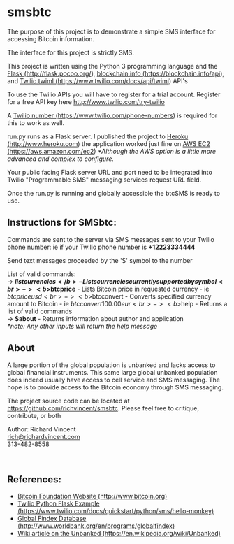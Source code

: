 <h1>smsbtc</h1>
The purpose of this project is to demonstrate a simple SMS interface for accessing Bitcoin information.

The interface for this project is strictly SMS.

This project is written using the Python 3 programming language and the <a href="http://flask.pocoo.org/">Flask (http://flask.pocoo.org/)</a>, <a href="https://blockchain.info/api">blockchain.info (https://blockchain.info/api)</a>, and <a href="https://www.twilio.com/docs/api/twiml">Twilio twiml (https://www.twilio.com/docs/api/twiml)</a> API's

To use the Twilio APIs you will have to register for a trial account. Register for a free API key here http://www.twilio.com/try-twilio

A <a href="https://www.twilio.com/phone-numbers">Twilio number (https://www.twilio.com/phone-numbers)</a> is required for this to work as well.

run.py runs as a Flask server. I published the project to <a href="http://www.heroku.com">Heroku (http://www.heroku.com)</a> the application worked just fine on <a href="https://aws.amazon.com/ec2">AWS EC2 (https://aws.amazon.com/ec2)</a> <em>*Although the AWS option is a little more advanced and complex to configure.</em>

Your public facing Flask server URL and port need to be integrated into Twilio "Programmable SMS" messaging services request URL field.

Once the run.py is running and globally accessible the btcSMS is ready to use.

<h2>Instructions for SMSbtc:</h2>

Commands are sent to the server via SMS messages sent to your Twilio phone number:
ie if your Twilio phone number is <b>+12223334444</b>

Send text messages proceeded by the '$' symbol to the number

List of valid commands:<br>
-> <b>$listcurrencies</b> - Lists currencies currently supported by symbol<br>
-> <b>$btcprice</b> - Lists Bitcoin price in requested currency - ie $btcprice usd<br>
-> <b>$btcconvert</b> - Converts specified currency amount to Bitcoin - ie $btcconvert 100.00 eur<br>
-> <b>$help</b> - Returns a list of valid commands<br>
-> <b>$about</b> - Returns information about author and application<br>
<em>*note: Any other inputs will return the help message </em>
<br>
<h2>About</h2>
A large portion of the global population is unbanked and lacks access to global financial instruments.
This same large global unbanked population does indeed usually have access to cell service and SMS messaging. The hope is to provide
access to the Bitcoin economy through SMS messaging.

The project source code can be located at <a href="https://github.com/richvincent/smsbtc">https://github.com/richvincent/smsbtc</a>. Please feel free to critique, contribute, or both

Author: Richard Vincent<br>
<a href="mailto:rich@richardvincent.com">rich@richardvincent.com</a><br>
313-482-8558<br>

<br>
<h2>References:</h2>
<ul>
    <li><a href="http://www.bitcoin.org">Bitcoin Foundation Website (http://www.bitcoin.org) </a></li>
    <li><a href="https://www.twilio.com/docs/quickstart/python/sms/hello-monkey">Twilio Python Flask Example (https://www.twilio.com/docs/quickstart/python/sms/hello-monkey)</a></li>
    <li><a href="http://www.worldbank.org/en/programs/globalfindex">Global Findex Database (http://www.worldbank.org/en/programs/globalfindex)</a></li>
    <li><a href="https://en.wikipedia.org/wiki/Unbanked">Wiki article on the Unbanked (https://en.wikipedia.org/wiki/Unbanked)</a></li>
</ul>
